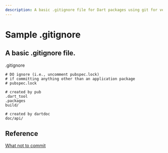 ```yaml
---
description: A basic .gitignore file for Dart packages using git for version control
---
```


# Sample .gitignore

## A basic .gitignore file.

.gitignore

```text
# DO ignore (i.e., uncomment pubspec.lock)
# if committing anything other than an application package
# pubspec.lock

# created by pub
.dart_tool
.packages
build/

# created by dartdoc
doc/api/
```

#### 

## Reference

[What not to commit](https://dart.dev/guides/libraries/private-files)




